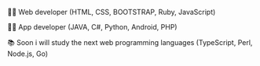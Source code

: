 🐱‍💻 Web developer (HTML, CSS, BOOTSTRAP, Ruby, JavaScript)



🐱‍💻 App developer (JAVA, C#, Python, Android, PHP)



📚 Soon i will study the next web programming languages (TypeScript, Perl, Node.js, Go)
